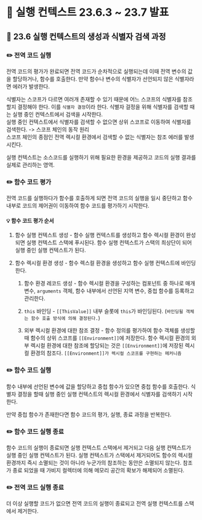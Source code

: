 # 📢 실행 컨텍스트 23.6.3 ~ 23.7 발표

## 📝 23.6 실행 컨텍스트의 생성과 식별자 검색 과정

### ✏️ 전역 코드 실행

전역 코드의 평가가 완료되면 전역 코드가 순차적으로 실행되는데 이때 전역 변수의 값을 할당하거나, 함수를 호출한다. 만약 함수나 변수의 식별자가 선언되지 않은 식별자라면 에러가 발생한다.

식별자는 스코프가 다르면 여러개 존재할 수 있기 때문에 어느 스코프의 식별자를 참조할지 결정해야 한다. 이를 `식별자 결정`이라 한다. 식별자 걸정을 위해 식별자를 검색할 때는 실행 중인 컨텍스트에서 검색을 시작한다.  
실행 중인 컨텍스트에서 식별자를 검색할 수 없으면 상위 스코프로 이동하여 식별자를 검색한다. -> 스코프 체인의 동작 원리  
스코프 체인의 종점인 전역 렉시컬 환경에서 검색할 수 없는 식별자는 참조 에러를 발생시킨다.

실행 컨텍스트는 소스코드를 실행하기 위해 필요한 환경을 제공하고 코드의 실행 결과를 실제로 관리하는 영역.

### ✏️ 함수 코드 평가

전역 코드를 실행하다가 함수를 호출하게 되면 전역 코드의 실행을 일시 중단하고 함수 내부로 코드의 제어권이 이동하여 함수 코드를 평가하기 시작한다.

#### 💡 함수 코드 평가 순서

1. 함수 실행 컨텍스트 생성 - 함수 실행 컨텍스트를 생성하고 함수 렉시컬 환경이 완성되면 실행 컨텍스트 스택에 푸시된다. 함수 실행 컨텍스트가 스택의 최상단이 되어 실행 중인 실행 컨텍스트가 된다.

2. 함수 렉시컬 환경 생성 - 함수 렉스컬 환경을 생성하고 함수 실행 컨텍스트에 바인딩한다.

   1. 함수 환경 레코드 생성 - 함수 렉시컬 환경을 구성하는 컴포넌트 중 하나로 매개변수, `arguments` 객체, 함수 내부에서 선언된 지역 변수, 중첩 함수를 등록하고 관리한다.

   2. `this` 바인딩 - `[[ThisValue]]` 내부 슬롯에 `this`가 바인딩된다. (`바인딩될 객체는 함수 호출 방식에 의해 결정된다.`)

   3. 외부 렉시컬 환경에 대한 참조 결정 - 함수 정의를 평가하여 함수 객체를 생성할 때 함수의 상위 스코프를 `[[Environment]]`에 저장한다. 함수 렉시컬 환경의 외부 렉시컬 환경에 대한 참조에 할당되는 것은 `[[Environment]]`에 저장된 렉시컬 환경의 참조다. `[[Environment]]가 렉시컬 스코프를 구현하는 메커니즘`

### ✏️ 함수 코드 실행

함수 내부에 선언된 변수에 값을 할당하고 중첩 함수가 있으면 중첩 함수를 호출한다. 식별자 결정을 할때 실행 중인 실행 컨텍스트의 렉시컬 환경에서 식별자를 검색하기 시작한다.

만약 중첩 함수가 존재한다면 함수 코드의 평가, 실행, 종료 과정을 반복한다.

### ✏️ 함수 코드 실행 종료

함수 코드의 실행이 종료되면 실행 컨텍스트 스택에서 제거되고 다음 실행 컨텍스트가 실행 중인 실행 컨텍스트가 된다. 실행 컨텍스트가 스택에서 제거되어도 함수의 렉시컬 환경까지 즉시 소멸되는 것이 아니라 누군가의 참조하는 동안은 소멸되지 않는다. 참조가 종료 되었을 때 가비지 컬렉터에 의해 메모리 공간의 확보가 해제되어 소멸된다.

### ✏️ 전역 코드 실행 종료

더 이상 실행할 코드가 없으면 전역 코드의 실행이 종료되고 전역 실행 컨텍스트를 스택에서 제거한다.
